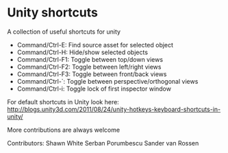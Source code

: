 # Unity shortcuts
A collection of useful shortcuts for unity

* Command/Ctrl-E:  Find source asset for selected object
* Command/Ctrl-H:  Hide/show selected objects
* Command/Ctrl-F1: Toggle between top/down views
* Command/Ctrl-F2: Toggle between left/right views
* Command/Ctrl-F3: Toggle between front/back views
* Command/Ctrl-`:  Toggle between perspective/orthogonal views
* Command/Ctrl-i:  Toggle lock of first inspector window

For default shortcuts in Unity look here:
http://blogs.unity3d.com/2011/08/24/unity-hotkeys-keyboard-shortcuts-in-unity/

More contributions are always welcome

Contributors:
Shawn White
Serban Porumbescu
Sander van Rossen